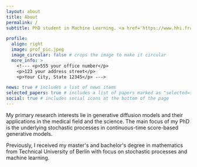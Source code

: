 ```yaml
---
layout: about
title: About
permalink: /
subtitle: PhD student in Machine Learning. <a href='https://www.hhi.fraunhofer.de/en/departments/ai.html'> Department of Artifical Intelligence at Fraunhofer HHI</a>.

profile:
  align: right
  image: prof_pic.jpeg
  image_circular: false # crops the image to make it circular
  more_info: >
    <!--- <p>555 your office number</p>
    <p>123 your address street</p>
    <p>Your City, State 12345</p> --->

news: true # includes a list of news items
selected_papers: true # includes a list of papers marked as "selected={true}"
social: true # includes social icons at the bottom of the page
---
```


My primary research interests lie in generative diffusion models and their applications in the medical field and the science. The main focus of my PhD is the underlying stochastic processes in continuous-time score-based generative models.

Previously, I received my master's and bachelor's degree in mathematics from Technical University of Berlin with focus on stochastic processes and machine learning.

